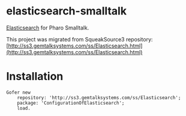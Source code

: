# elasticsearch-smalltalk
[Elasticsearch](https://www.elastic.co/products/elasticsearch) for Pharo Smalltalk.

This project was migrated from SqueakSource3 repository: [http://ss3.gemtalksystems.com/ss/Elasticsearch.html](http://ss3.gemtalksystems.com/ss/Elasticsearch.html)


# Installation

```smalltalk
Gofer new
    repository: 'http://ss3.gemtalksystems.com/ss/Elasticsearch';
    package: 'ConfigurationOfElasticsearch';
	load.
```